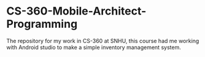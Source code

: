 # CS-360-Mobile-Architect-Programming
The repository for my work in CS-360 at SNHU, this course had me working with Android studio to make a simple inventory management system.
